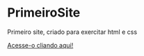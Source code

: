 # PrimeiroSite
Primeiro site, criado para exercitar html e css

<a href="https://otaviolage.github.io/PrimeiroSite/index.html">Acesse-o cliando aqui!</a>
